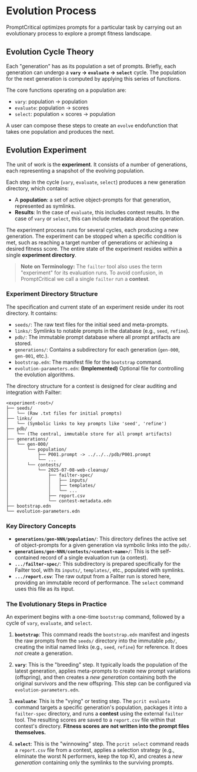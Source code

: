 # Evolution Process

PromptCritical optimizes prompts for a particular task by carrying out an evolutionary process to explore a prompt fitness landscape.

## Evolution Cycle Theory

Each "generation" has as its population a set of prompts. Briefly, each generation can undergo a **`vary` → `evaluate` → `select`** cycle. The population for the next generation is computed by applying this series of functions.

The core functions operating on a population are:
*   `vary`: population → population
*   `evaluate`: population → scores
*   `select`: population × scores → population

A user can compose these steps to create an `evolve` endofunction that takes one population and produces the next.

## Evolution Experiment

The unit of work is the **experiment**. It consists of a number of generations, each representing a snapshot of the evolving population.

Each step in the cycle (`vary`, `evaluate`, `select`) produces a new generation directory, which contains:
*   A **population**: a set of active object-prompts for that generation, represented as symlinks.
*   **Results**: In the case of `evaluate`, this includes contest results. In the case of `vary` or `select`, this can include metadata about the operation.

The experiment process runs for several cycles, each producing a new generation. The experiment can be stopped when a specific condition is met, such as reaching a target number of generations or achieving a desired fitness score. The entire state of the experiment resides within a single **experiment directory**.

> **Note on Terminology:** The `failter` tool also uses the term "experiment" for its evaluation runs. To avoid confusion, in PromptCritical we call a single `failter` run a **contest**.

### Experiment Directory Structure

The specification and current state of an experiment reside under its root directory. It contains:
*   `seeds/`: The raw text files for the initial seed and meta-prompts.
*   `links/`: Symlinks to notable prompts in the database (e.g., `seed`, `refine`).
*   `pdb/`: The immutable prompt database where all prompt artifacts are stored.
*   `generations/`: Contains a subdirectory for each generation (`gen-000`, `gen-001`, etc.).
*   `bootstrap.edn`: The manifest file for the `bootstrap` command.
*   `evolution-parameters.edn`: **(Implemented)** Optional file for controlling the evolution algorithms.

The directory structure for a contest is designed for clear auditing and integration with Failter:
```
<experiment-root>/
├── seeds/
│   └── (Raw .txt files for initial prompts)
├── links/
│   └── (Symbolic links to key prompts like 'seed', 'refine')
├── pdb/
│   └── (The central, immutable store for all prompt artifacts)
├── generations/
│   └── gen-000/
│       └── population/
│           ├── P001.prompt -> ../../../pdb/P001.prompt
│           └── ...
│       └── contests/
│           └── 2025-07-08-web-cleanup/
│               ├── failter-spec/
│               │   ├── inputs/
│               │   ├── templates/
│               │   └── ...
│               ├── report.csv
│               └── contest-metadata.edn
├── bootstrap.edn
└── evolution-parameters.edn
```

### Key Directory Concepts

*   **`generations/gen-NNN/population/`**: This directory defines the active set of object-prompts for a given generation via symbolic links into the `pdb/`.
*   **`generations/gen-NNN/contests/<contest-name>/`**: This is the self-contained record of a single evaluation run (a contest).
*   **`.../failter-spec/`**: This subdirectory is prepared specifically for the Failter tool, with its `inputs/`, `templates/`, etc., populated with symlinks.
*   **`.../report.csv`**: The raw output from a Failter run is stored here, providing an immutable record of performance. The `select` command uses this file as its input.

### The Evolutionary Steps in Practice

An experiment begins with a one-time `bootstrap` command, followed by a cycle of `vary`, `evaluate`, and `select`.

1.  **`bootstrap`**: This command reads the `bootstrap.edn` manifest and ingests the raw prompts from the `seeds/` directory into the immutable `pdb/`, creating the initial named links (e.g., `seed`, `refine`) for reference. It does *not* create a generation.

2.  **`vary`**: This is the "breeding" step. It typically loads the population of the latest generation, applies meta-prompts to create new prompt variations (offspring), and then creates a *new generation* containing both the original survivors and the new offspring. This step can be configured via `evolution-parameters.edn`.

3.  **`evaluate`**: This is the "vying" or testing step. The `pcrit evaluate` command targets a specific generation's population, packages it into a `failter-spec` directory, and runs a **contest** using the external `failter` tool. The resulting scores are saved to a `report.csv` file within that contest's directory. **Fitness scores are not written into the prompt files themselves.**

4.  **`select`**: This is the "winnowing" step. The `pcrit select` command reads a `report.csv` file from a contest, applies a selection strategy (e.g., eliminate the worst N performers, keep the top K), and creates a *new generation* containing only the symlinks to the surviving prompts.
